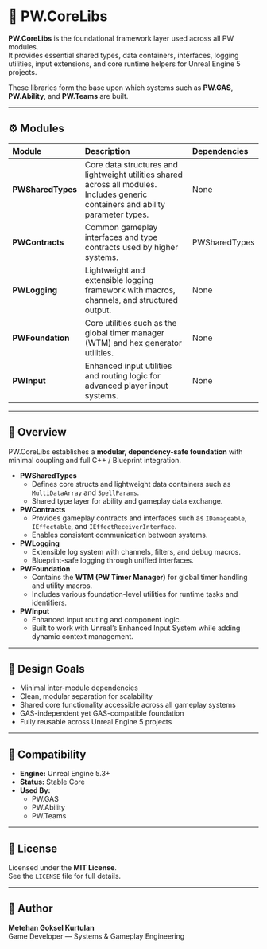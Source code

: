 # 🧱 PW.CoreLibs

**PW.CoreLibs** is the foundational framework layer used across all PW modules.  
It provides essential shared types, data containers, interfaces, logging utilities, input extensions, and core runtime helpers for Unreal Engine 5 projects.

These libraries form the base upon which systems such as **PW.GAS**, **PW.Ability**, and **PW.Teams** are built.

---

## ⚙️ Modules

| Module | Description | Dependencies |
|:--|:--|:--|
| **PWSharedTypes** | Core data structures and lightweight utilities shared across all modules. Includes generic containers and ability parameter types. | None |
| **PWContracts** | Common gameplay interfaces and type contracts used by higher systems. | PWSharedTypes |
| **PWLogging** | Lightweight and extensible logging framework with macros, channels, and structured output. | None |
| **PWFoundation** | Core utilities such as the global timer manager (WTM) and hex generator utilities. | None |
| **PWInput** | Enhanced input utilities and routing logic for advanced player input systems. | None |

---

## 🧩 Overview

PW.CoreLibs establishes a **modular, dependency-safe foundation** with minimal coupling and full C++ / Blueprint integration.

- **PWSharedTypes**
  - Defines core structs and lightweight data containers such as `MultiDataArray` and `SpellParams`.
  - Shared type layer for ability and gameplay data exchange.
- **PWContracts**
  - Provides gameplay contracts and interfaces such as `IDamageable`, `IEffectable`, and `IEffectReceiverInterface`.
  - Enables consistent communication between systems.
- **PWLogging**
  - Extensible log system with channels, filters, and debug macros.
  - Blueprint-safe logging through unified interfaces.
- **PWFoundation**
  - Contains the **WTM (PW Timer Manager)** for global timer handling and utility macros.
  - Includes various foundation-level utilities for runtime tasks and identifiers.
- **PWInput**
  - Enhanced input routing and component logic.
  - Built to work with Unreal’s Enhanced Input System while adding dynamic context management.

---

## 🧠 Design Goals

- Minimal inter-module dependencies  
- Clean, modular separation for scalability  
- Shared core functionality accessible across all gameplay systems  
- GAS-independent yet GAS-compatible foundation  
- Fully reusable across Unreal Engine 5 projects

---

## 🧰 Compatibility

- **Engine:** Unreal Engine 5.3+  
- **Status:** Stable Core  
- **Used By:**  
  - PW.GAS  
  - PW.Ability  
  - PW.Teams  

---

## 📄 License

Licensed under the **MIT License**.  
See the `LICENSE` file for full details.

---

## 👤 Author

**Metehan Goksel Kurtulan**  
Game Developer — Systems & Gameplay Engineering  
